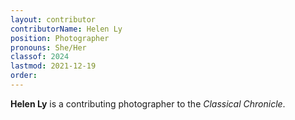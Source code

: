 ```yaml
---
layout: contributor
contributorName: Helen Ly
position: Photographer
pronouns: She/Her
classof: 2024
lastmod: 2021-12-19
order:
---
```

**Helen Ly** is a contributing photographer to the *Classical Chronicle*.
